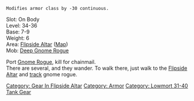 `Modifies armor class by -30 continuous.`

Slot: On Body  
Level: 34-36  
Base: 7-9  
Weight: 6  
Area: [Flipside Altar](:Category:_Flipside_Altar.md "wikilink")
([Map](Flipside_Altar_Map.md "wikilink"))  
Mob: [Deep Gnome Rogue](Deep_Gnome_Rogue "wikilink")  
  
Port [Gnome Rogue](Deep_Gnome_Rogue.md "wikilink"), kill for
chainmail.  
There are several, and they wander. To walk there, just walk to the
[Flipside Altar](:Category:Flipside_Altar.md "wikilink") and
[track](track "wikilink") gnome rogue.

[Category: Gear In Flipside
Altar](Category:_Gear_In_Flipside_Altar "wikilink") [Category:
Armor](Category:_Armor "wikilink") [Category: Lowmort 31-40 Tank
Gear](Category:_Lowmort_31-40_Tank_Gear "wikilink")
